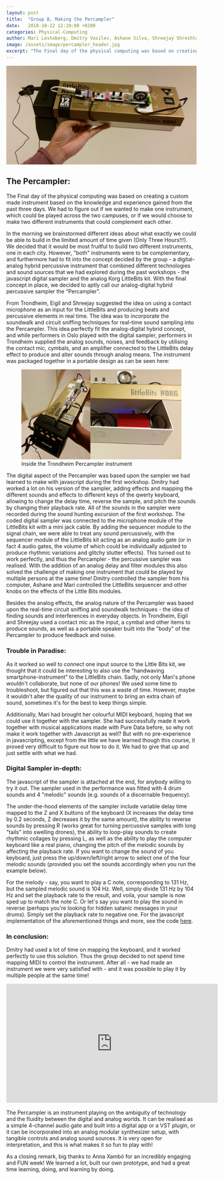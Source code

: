 ```yaml
---
layout: post
title:  "Group B, Making the Percampler"
date:   2018-10-22 12:10:00 +0200
categories: Physical-Computing
author: Mari Lesteberg, Dmitry Vasilev, Ashane Silva, Shreejay Shreshta & Eigil Aandahl
image: /assets/image/percampler_header.jpg
excerpt: "The Final day of the physical computing was based on creating a custom made instrument based on the knowledge and experience gained from the past three days. We had to figure out if we wanted to make one instrument, which could be played across the two campuses, or if we would choose to make two different instruments that could complement each other."
---
```


<img src="/assets/image/percampler_header.jpg" alt="Trondheim Percampler instrument">

## The Percampler:
The Final day of the physical computing was based on creating a custom made instrument based on the knowledge and experience gained from the past three days. We had to figure out if we wanted to make one instrument, which could be played across the two campuses, or if we would choose to make two different instruments that could complement each other.

In the morning we brainstormed different ideas about what exactly we could be able to build in the limited amount of time given (Only Three Hours!!!). We decided that it would be most fruitful to build two different instruments, one in each city. However, "both" instruments were to be complementary, and furthermore had to fit into the concept decided by the group - a digital-analog hybrid percussive instrument that combined different technologies and sound sources that we had explored during the past workshops - the javascript digital sampler and the analog Korg LittleBits kit. With the final concept in place, we decided to aptly call our analog-digital hybrid percussive sampler the “Percampler”.

From Trondheim, Eigil and Shreejay suggested the idea on using a contact microphone as an input for the LittleBits and producing beats and percussive elements in real time. The idea was to incorporate the soundwalk and circuit sniffing techniques for real-time sound sampling into the Percampler. This idea perfectly fit the analog-digital hybrid concept, and while performers in Oslo played with the digital sampler, performers in Trondheim supplied the analog sounds, noises, and feedback by utilising the contact mic, cymbals, and an amplifier connected to the LittleBits delay effect to produce and alter sounds through analog means. The instrument was packaged together in a portable design as can be seen here:

<figure>
  <img src="/assets/image/trondheim_percampler_inside.jpg" alt="Trondheim Percampler LittleBits">
  <figcaption>Inside the Trondheim Percampler instrument</figcaption>
</figure>

The digital aspect of the Percampler was based upon the sampler we had learned to make with javascript during the first workshop. Dmitry had worked a lot on his version of the sampler, adding effects and mapping the different sounds and effects to different keys of the qwerty keyboard, allowing to change the delay time, reverse the sample, and pitch the sounds by changing their playback rate. All of the sounds in the sampler were recorded during the sound hunting excursion of the first workshop. The coded digital sampler was connected to the microphone module of the LittleBits kit with a mini jack cable. By adding the sequencer module to the signal chain, we were able to treat any sound percussively, with the sequencer module of the LittleBits kit acting as an analog audio gate (or in fact 4 audio gates, the volume of which could be individually adjusted to produce rhythmic variations and glitchy stutter effects). This turned out to work perfectly, and thus the Percampler - the percussive sampler was realised. With the addition of an analog delay and filter modules this also solved the challenge of making one instrument that could be played by multiple persons at the same time! Dmitry controlled the sampler from his computer, Ashane and Mari controlled the LittleBits sequencer and other knobs on the effects of the Little Bits modules.

Besides the analog effects, the analog nature of the Percampler was based upon the real-time circuit sniffing and soundwalk techniques - the idea of finding sounds and interferences in everyday objects. In Trondheim, Eigil and Shreejay used a contact mic as the input, a cymbal and other items to produce sounds, as well as a portable speaker built into the "body" of the Percampler to produce feedback and noise.

### Trouble in Paradise:
As it worked so well to connect one input source to the Little Bits kit, we thought that it could be interesting to also use the "handwaving smartphone-instrument" to the LittleBits chain. Sadly, not only Mari's phone wouldn't collaborate, but none of our phones! We used some time to troubleshoot, but figured out that this was a waste of time. However, maybe it wouldn't alter the quality of our instrument to bring an extra chain of sound, sometimes it's for the best to keep things simple.

Additionally, Mari had brought her colourful MIDI keyboard, hoping that we could use it together with the sampler. She had successfully made it work together with musical applications made with Pure Data before, so why not make it work together with Javascript as well? But with no pre-experience in javascripting, except from the little we have learned though this course, it proved very difficult to figure out how to do it. We had to give that up and just settle with what we had.

### Digital Sampler in-depth:
The javascript of the sampler is attached at the end, for anybody willing to try it out. The sampler used in the performance was fitted with 4 drum sounds and 4 "melodic" sounds (e.g. sounds of a discernable frequency).

The under-the-hood elements of the sampler include variable delay time mapped to the Z and X buttons of the keyboard (X increases the delay time by 0.2 seconds, Z decreases it by the same amount), the ability to reverse sounds by pressing R (works great for turning percussive samples with long "tails" into swelling drones), the ability to loop-play sounds to create rhythmic collages by pressing L, as well as the ability to play the computer keyboard like a real piano, changing the pitch of the melodic sounds by affecting the playback rate. If you want to change the sound of you keyboard, just press the up/down/left/right arrow to select one of the four melodic sounds (provided you set the sounds accordingly when you run the example below).

For the melody - say, you want to play a C note, corresponding to 131 Hz, but the sampled melodic sound is 104 Hz. Well, simply divide 131 Hz by 104 Hz and set the playback rate to the result, and voila, your sample is now sped up to match the note C. Or let's say you want to play the sound in reverse (perhaps you're looking for hidden satanic messages in your drums). Simply set the playback rate to negative one. For the javascript implementation of the aforementioned things and more, see the code [here](https://docs.google.com/uc?export=download&id=1TFDzJsfwvtM8EY8jkZr5MC5TOywQqCPB).

### In conclusion:
Dmitry had used a lot of time on mapping the keyboard, and it worked perfectly to use this solution. Thus the group decided to not spend time mapping MIDI to control the instrument. After all - we had made an instrument we were very satisfied with - and it was possible to play it by multiple people at the same time!
<iframe width="560" height="315" src="https://www.youtube.com/embed/7UzxM-bNzNo" frameborder="0" allow="autoplay; encrypted-media" allowfullscreen></iframe>


The Percampler is an instrument playing on the ambiguity of technology and the fluidity between the digital and analog worlds. It can be realised as a simple 4-channel audio gate and built into a digital app or a VST plugin, or it can be incorporated into an analog modular synthesizer setup, with tangible controls and analog sound sources. It is very open for interpretation, and this is what makes it so fun to play with!

As a closing remark, big thanks to Anna Xambó for an incredibly engaging and FUN week! We learned a lot, built our own prototype, and had a great time learning, doing, and learning by doing.
